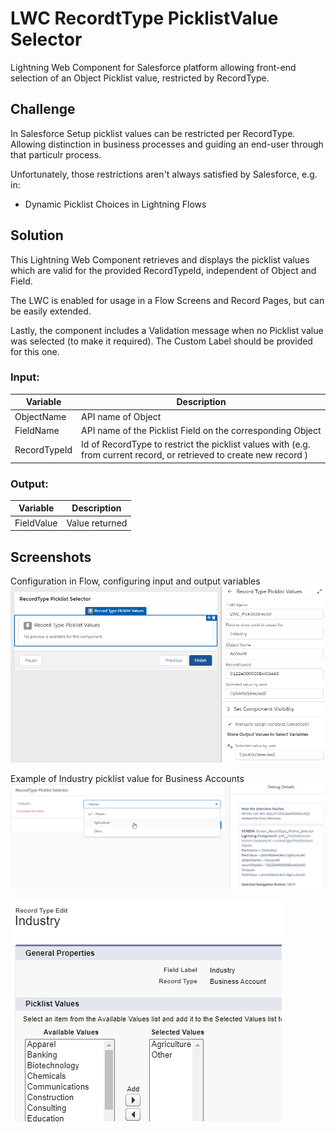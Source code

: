 # LWC RecordtType PicklistValue Selector
Lightning Web Component for Salesforce platform allowing front-end selection of an Object Picklist value, restricted by RecordType.

## Challenge
In Salesforce Setup picklist values can be restricted per RecordType.
Allowing distinction in business processes and guiding an end-user through that particulr process.

Unfortunately, those restrictions aren't always satisfied by Salesforce, e.g. in:

* Dynamic Picklist Choices in Lightning Flows

## Solution
This Lightning Web Component retrieves and displays the picklist values which are valid for the provided RecordTypeId,
independent of Object and Field. 

The LWC is enabled for usage in a Flow Screens and Record Pages, but can be easily extended.

Lastly, the component includes a Validation message when no Picklist value was selected (to make it required).
The Custom Label should be provided for this one.

### Input:

| Variable | Description |
| --- | --- |
| ObjectName | API name of Object |
| FieldName | API name of the Picklist Field on the corresponding Object |
| RecordTypeId | Id of RecordType to restrict the picklist values with (e.g. from current record, or retrieved to create new record ) |

### Output:

| Variable | Description |
| --- | --- |
| FieldValue | Value returned |

## Screenshots

Configuration in Flow, configuring input and output variables
![Initial screen](screenshots/RecordTypePicklistValueSelector_FlowConfig.png)

Example of Industry picklist value for Business Accounts
![Example with validation](screenshots/RecordTypePicklistValueSelector_FlowDebug_InclValidation.png)

![Restricted picklist values](screenshots/RecordTypePicklistValueSelector_RecordType.png)